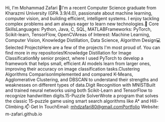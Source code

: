 Hi, I'm Mohammad Zafari 👋I'm a recent Computer Science graduate from Kharazmi University (GPA 3.9/4.0), passionate about machine learning, computer vision, and building efficient, intelligent systems. I enjoy tackling complex problems and am always eager to learn new technologies.🚀 Core SkillsLanguages: Python, Java, C, SQL, MATLABFrameworks: PyTorch, Scikit-learn, TensorFlow, OpenCVAreas of Interest: Machine Learning, Computer Vision, Knowledge Distillation, Data Science, Algorithm Design💻 Selected ProjectsHere are a few of the projects I'm most proud of. You can find more in my repositories!Knowledge Distillation for Image ClassificationMy senior project, where I used PyTorch to develop a framework that helps small, efficient AI models learn from larger ones, improving their accuracy on image classification tasks.Clustering Algorithms ComparisonImplemented and compared K-Means, Agglomerative Clustering, and DBSCAN to understand their strengths and weaknesses on different types of data.Digit Recognition with MNISTBuilt and trained neural networks using both Scikit-Learn and TensorFlow to recognize handwritten digits.15-Puzzle SolverWrote a program that solves the classic 15-puzzle game using smart search algorithms like A* and Hill-Climbing.📫 Get In TouchEmail: mhdzafari80@gmail.comPortfolio Website: m-zafari.github.io
